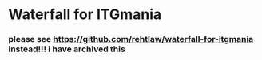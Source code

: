# Waterfall for ITGmania

### please see https://github.com/rehtlaw/waterfall-for-itgmania  instead!!! i have archived this
